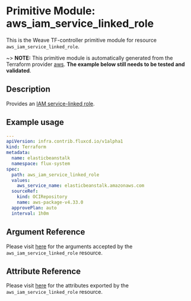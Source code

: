 
# Primitive Module: aws_iam_service_linked_role

This is the Weave TF-controller primitive module for resource `aws_iam_service_linked_role`.

~> **NOTE:** This primitive module is automatically generated from the Terraform provider [aws](https://registry.terraform.io/providers/hashicorp/aws/latest/docs/resources/iam_service_linked_role). **The example below still needs to be tested and validated**.

## Description

Provides an [IAM service-linked role](https://docs.aws.amazon.com/IAM/latest/UserGuide/using-service-linked-roles.html).

## Example usage

```yaml
---
apiVersion: infra.contrib.fluxcd.io/v1alpha1
kind: Terraform
metadata:
  name: elasticbeanstalk
  namespace: flux-system
spec:
  path: aws_iam_service_linked_role
  values:
    aws_service_name: elasticbeanstalk.amazonaws.com
  sourceRef:
    kind: OCIRepository
    name: aws-package-v4.33.0
  approvePlan: auto
  interval: 1h0m
```

## Argument Reference

Please visit [here](https://registry.terraform.io/providers/hashicorp/aws/latest/docs/resources/iam_service_linked_role#argument-reference) for the arguments accepted by the `aws_iam_service_linked_role` resource.

## Attribute Reference

Please visit [here](https://registry.terraform.io/providers/hashicorp/aws/latest/docs/resources/iam_service_linked_role#attributes-reference) for the attributes exported by the `aws_iam_service_linked_role` resource.
